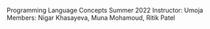 Programming Language Concepts
Summer 2022
Instructor: Umoja
Members: Nigar Khasayeva, Muna Mohamoud, Ritik Patel
